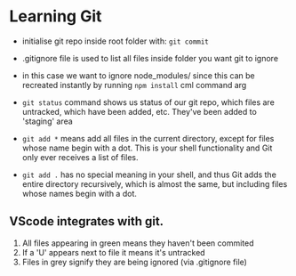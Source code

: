 # Learning Git
* initialise git repo inside root folder with: `git commit`
* .gitignore file is used to list all files inside folder you want git to ignore
* in this case we want to ignore node_modules/ since this can be recreated instantly by running `npm install` cml command arg
* `git status` command shows us status of our git repo, which files are untracked, which have been added, etc. They've been added to 'staging' area
* `git add *` means add all files in the current directory, except for files whose name begin with a dot. This is your shell functionality and Git only ever receives a list of files.

* `git add .` has no special meaning in your shell, and thus Git adds the entire directory recursively, which is almost the same, but including files whose names begin with a dot.


## VScode integrates with git.
1. All files appearing in green means they haven't been commited
2. If a 'U' appears next to file it means it's untracked
3. Files in grey signify they are being ignored (via .gitignore file)